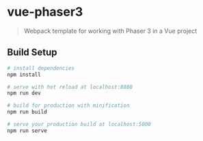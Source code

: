 # vue-phaser3

> Webpack template for working with Phaser 3 in a Vue project

## Build Setup

``` bash
# install dependencies
npm install

# serve with hot reload at localhost:8080
npm run dev

# build for production with minification
npm run build

# serve your production build at localhost:5000
npm run serve
```
